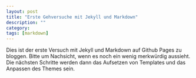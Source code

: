 ```yaml
---
layout: post
title: "Erste Gehversuche mit Jekyll und Markdown"
description: ""
category:
tags: [markdown]
---
```


Dies ist der erste Versuch mit Jekyll und Markdown auf Github Pages zu bloggen. Bitte um Nachsicht, wenn es noch ein wenig merkwürdig aussieht. Die nächsten Schritte werden dann das Aufsetzen von Templates und das Anpassen des Themes sein.